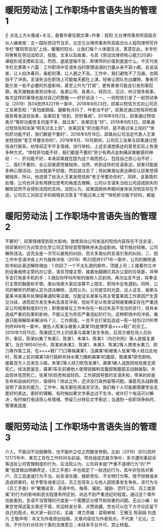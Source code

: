# 暖阳劳动法 | 工作职场中言语失当的管理1

☝ 点击上方头像或+关注，查看作者往期文章~作者：程阳 兰台律师事务所高级合伙人编者按：五一国际劳动节当天，北京兰台律师事务所高级合伙人程阳律师写作专栏“暖阳劳动法”上线，暖暖的阳光，让我们每个人体面生活，寓意在此。本专栏将聚焦在劳动法知识、技能、文本以及故事，与其《劳动法律师核心能力20讲》课程形成支撑和互动，然而，底层逻辑不变，即律师的价值到底是什么。今天刊发专栏文章第十六篇：工作职场中言语失当的管理话语的力量从来不容小觑，会说话者，让人如沐春风，毒蛇刻薄，让人避之不及。工作中，我们避免不了沟通，也阻挡不了冲突。言语失当在职场上可能每天都在上演，轻者让团队生出嫌隙，重者可能引发一些不必要的负面影响，甚至上升为“打架”，更有甚者可能会引发刑事犯罪。每天接触各类劳动争议、各类公司、各类人，经历过、见过、听过很多故事，每次这样的事情也是对自己的警醒——好好说话！一、一则短信引发了一起劳动争议（2019）苏04民终4221号一案中，2018年8月23日，邱某以短信方式向公司员工张某告知：“真怕直肠癌、腿都有点抖了、咋老治不好”。邱某还通过短信将检查报告等发送给张某，张某回复“收到、好好看病”。2018年9月2日，邱某通过短信表示“等肝功能恢复的差不多，就过来”，张某回复“好”。2018年9月3日，邱某通过短信告知张某“明天过去上班”，张某回复“肝功能不好、是不能过来上班的”“体检肝功能不好，我们都是不要的”。2018年9月18日，邱某向公司法定代表人王某发短信称“老王爷要杀你的”。2018年9月、10月期间，公司员工张某与邱某通过短信进行联系，劝导邱正宇平复情绪，进行体检。上述言语想表达的意思实际上有很多种方式，“体检肝功能不好，我们都是不要的”至少有两点会刺痛邱某敏感的神经：一、肝功能不好，本来邱某就在因为这个病而担心，包括自己担心治不好；二、我们不要的，会让邱某感觉被抛弃。当然，听到这样的言语表述，邱某可能是多种心理活动，比如就是不舒服，然后就过去了；但如果类似表达确实让邱某觉得被抛弃，所以，他选择了给法人王某发短信称“老王爷要杀你的”。同样，该事情的处理，公司也并没有用换位思考的角度去理解，公司以言语失当给公司造成损失的解除显然不会得到法院的支持。法院认为，邱某因病休养期间身体状况明显存在不适，公司员工对邱正宇的病情状况答复“不能过来上班”“体检肝功能不好的，都是

# 暖阳劳动法 | 工作职场中言语失当的管理2

不要的”，邱某情绪受到较大影响，致使其向公司发送的短信内容存在不当言语，但邱某的行为对常京化学公司正常经营管理秩序未造成影响，情节相对轻微，公司解除违法。这完全是一次可以避免的纠纷，但太多类似的言语引发的纠纷。二、因工作中言语冲突上升为肢体冲突（2019）粤20民终5171号一案中，公司的解除通知书如此表述解除理由：1.你回了一个不太礼貌的邮件，顶撞上司；2.接着你又冲到设备维修主管的办公室，语言顶撞主管，接着抬腿踢烂其办公室的垃圾篓，并伸手击打他拿手机的手；3.随后你呼叫所有的维修人员到场，再次出言不逊，挥拳击打主管的胸膛和手臂。类似场景大家应该算不上陌生，职场中总有遇到。同样，公司的解除仍然被认定为违法解除，法院认为，公司提交的光盘、证人证言、谢某与童某冲突事件处理结果通知等证据，仅能证实谢某与其主管童某因工作原因产生意见分歧，进而双方发生争执及语言冲突，但尚不足以有效证明谢某确实存在严重违反公司规章制度的行为；即使谢某在工作中存在一些过失及不恰当的言行，但并未造成严重的后果和影响，不能认定为存在严重违纪的行为。这种职场中的冲突，难道只能用解除来解决吗？三、工作原因，一言不合打架后造成一死一轻伤(2019)粤刑终888号一案中，被告人陈某与被害人龚某1均是博罗县××××鞋厂的员工。2010年11月15日，陈某因工作上的琐事与龚某1发生争执，后双方被在场人员劝开。事后，陈某纠集了朱某2、陈某1、朱某3、陈某2（均已判刑）等人欲报复龚某1。当日18时40分许，陈某和朱某2、陈某1、朱某3、陈某2等人携带水果刀、砍刀等作案工具，在××××鞋厂门口等候龚某1，当龚某1和被害人张某1等人经过此地时，陈某上前对龚某1进行挑衅并持水果刀捅刺龚某1的腹部，致龚某1受伤倒地。接着双方人员发生斗殴，朱某2等人持刀砍伤张某1，龚某1被人送医院经抢救无效死亡。经法医鉴定，龚某1系生前被他人使用锐器刺击腹部致腹部主动脉破裂，失血性休克而死亡。张某1的伤势构成轻伤。工作原因导致的言语失和，带来的却是生命和自由的代价，值得吗？除此之外，还涉及行政拘留等问题。诸葛亮舌战群儒说明了语言的威力，工作中，每天都在用语言交流，我们每个人可能都需要学会去更好的表达，更好的理解。有时候如果文字表达过于生冷，或许打个电话可以解决；有时候打电话担心有情绪，停留几分钟后文字表达；当遇到一些职场争执时，管理者适度

# 暖阳劳动法 | 工作职场中言语失当的管理3

介入，不能动不动就解除，也不能听之任之而酿发惨剧。比如（2019）京02民终12173号中，某员工存在工作时间与前端、项目组成员屡次争吵，多次遭同事投诉等违反公司管理制度的行为，后法院认为，公司并未就“严重不道德行为”的“严重”程度做出明确界定，《员工手册》中也规定了一般违纪行为，其中亦包括对客户、员工态度或行为不当，如言语生硬、推卸责任、不文明行为等，情节轻微或未造成损害的，给予警告或者记过。员工在班车上与他人因琐事发生争执，该行为与《员工手册》中“散播谣言、恶语中伤、侮辱、骚扰、威胁、恐吓公司、员工或家属”的行为的影响和恶劣程度有所区别，尚达不到严重违纪的程度。通过这个案件也能看到，言语不当管理的尺度是一个需要区分情节和轻重的问题。无讼小编：如果您觉得这篇文章还不错，欢迎转发分享、点赞收藏，您也可以在下方评论区留下自己的观点，和大家一起讨论。主编：靖力责编：梁萌审核：王雅玉 陈丽娟 刘逸凡 王敬声明：本文为作者原创投稿，文章内容仅为作者观点，不代表「无讼」立场，不作为针对任何个案的法律意见；未经本平台许可，禁止转载。

